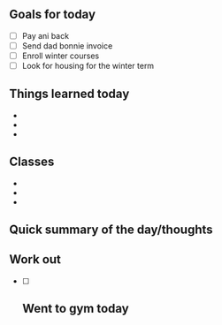 ## Goals for today
- [ ] Pay ani back
- [ ] Send dad bonnie invoice
- [ ] Enroll winter courses
- [ ] Look for housing for the winter term

## Things learned today
- 
- 
- 

## Classes
- 
- 
- 

## Quick summary of the day/thoughts


## Work out
- [ ] Went to gym today
	- 



